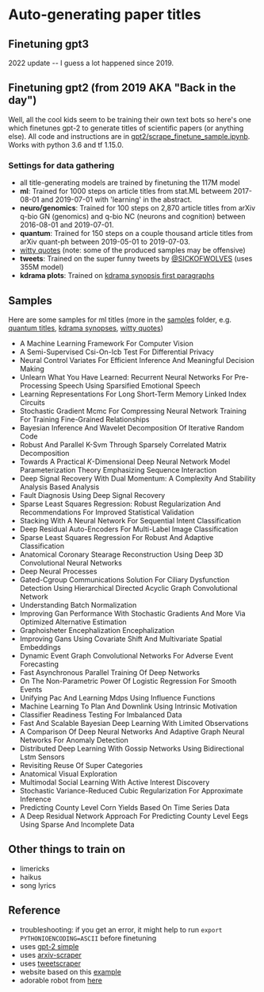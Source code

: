 # Auto-generating paper titles

## Finetuning gpt3


2022 update -- I guess a lot happened since 2019.


## Finetuning gpt2 (from 2019 AKA "Back in the day")

Well, all the cool kids seem to be training their own text bots so here's one which finetunes gpt-2 to generate titles of scientific papers (or anything else). All code and instructions are in [gpt2/scrape_finetune_sample.ipynb](gpt2/scrape_finetune_sample.ipynb). Works with python 3.6 and tf 1.15.0.

### Settings for data gathering

- all title-generating models are trained by finetuning the 117M model
- **ml**: Trained for 1000 steps on article titles from stat.ML betweem 2017-08-01 and 2019-07-01 with 'learning' in the abstract.
- **neuro/genomics**: Trained for 100 steps on 2,870 article titles from arXiv q-bio GN (genomics) and q-bio NC (neurons and cognition) between 2016-08-01 and 2019-07-01.
- **quantum**: Trained for 150 steps on a couple thousand article titles from arXiv quant-ph between 2019-05-01 to 2019-07-03.
- [witty quotes](https://raw.githubusercontent.com/akhiltak/inspirational-quotes/master/Quotes.csv) (note: some of the produced samples may be offensive)
- **tweets**: Trained on the super funny tweets by [@SICKOFWOLVES](https://twitter.com/SICKOFWOLVES) (uses 355M model)
- **kdrama plots**: Trained on [kdrama synopsis first paragraphs](https://en.wikipedia.org/wiki/List_of_South_Korean_dramas)

## Samples

Here are some samples for ml titles (more in the [samples](samples) folder, e.g. [quantum titles](samples/samples_quantum/all.txt), [kdrama synopses](samples/samples_kdrama_synopses/all.txt), [witty quotes](samples/samples_witty_quotes/all.txt))

- A Machine Learning Framework For Computer Vision
- A Semi-Supervised Csi-On-Icb Test For Differential Privacy
- Neural Control Variates For Efficient Inference And Meaningful Decision Making
- Unlearn What You Have Learned: Recurrent Neural Networks For Pre-Processing Speech Using Sparsified Emotional Speech
- Learning Representations For Long Short-Term Memory Linked Index Circuits
- Stochastic Gradient Mcmc For Compressing Neural Network Training For Training Fine-Grained Relationships
- Bayesian Inference And Wavelet Decomposition Of Iterative Random Code
- Robust And Parallel K-Svm Through Sparsely Correlated Matrix Decomposition
- Towards A Practical $K$-Dimensional Deep Neural Network Model Parameterization Theory Emphasizing Sequence Interaction
- Deep Signal Recovery With Dual Momentum: A Complexity And Stability Analysis Based Analysis
- Fault Diagnosis Using Deep Signal Recovery
- Sparse Least Squares Regression: Robust Regularization And Recommendations For Improved Statistical Validation
- Stacking With A Neural Network For Sequential Intent Classification
- Deep Residual Auto-Encoders For Multi-Label Image Classification
- Sparse Least Squares Regression For Robust And Adaptive Classification
- Anatomical Coronary Stearage Reconstruction Using Deep 3D Convolutional Neural Networks
- Deep Neural Processes
- Gated-Cgroup Communications Solution For Ciliary Dysfunction Detection Using Hierarchical Directed Acyclic Graph Convolutional Network
- Understanding Batch Normalization
- Improving Gan Performance With Stochastic Gradients And More Via Optimized Alternative Estimation
- Graphoisheter Encephalization Encephalization
- Improving Gans Using Covariate Shift And Multivariate Spatial Embeddings
- Dynamic Event Graph Convolutional Networks For Adverse Event Forecasting
- Fast Asynchronous Parallel Training Of Deep Networks
- On The Non-Parametric Power Of Logistic Regression For Smooth Events
- Unifying Pac And Learning Mdps Using Influence Functions
- Machine Learning To Plan And Downlink Using Intrinsic Motivation
- Classifier Readiness Testing For Imbalanced Data
- Fast And Scalable Bayesian Deep Learning With Limited Observations
- A Comparison Of Deep Neural Networks And Adaptive Graph Neural Networks For Anomaly Detection
- Distributed Deep Learning With Gossip Networks Using Bidirectional Lstm Sensors
- Revisiting Reuse Of Super Categories
- Anatomical Visual Exploration
- Multimodal Social Learning With Active Interest Discovery
- Stochastic Variance-Reduced Cubic Regularization For Approximate Inference
- Predicting County Level Corn Yields Based On Time Series Data
- A Deep Residual Network Approach For Predicting County Level Eegs Using Sparse And Incomplete Data

## Other things to train on

- limericks
- haikus
- song lyrics


## Reference

- troubleshooting: if you get an error, it might help to run `export PYTHONIOENCODING=ASCII` before finetuning
- uses [gpt-2 simple](https://github.com/minimaxir/gpt-2-simple)
- uses [arxiv-scraper](https://github.com/Mahdisadjadi/arxivscraper)
- uses [tweetscraper](https://gist.github.com/yanofsky/5436496)
- website based on this [example](https://codepen.io/michaeltombor/pen/yoMrMj)
- adorable robot from [here](https://csinva.github.io/gpt2-paper-title-generator/index.html)